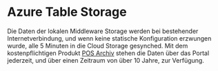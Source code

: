 # Azure Table Storage

Die Daten der lokalen Middleware Storage werden bei bestehender Internetverbindung, und wenn keine statische Konfiguration erzwungen wurde, alle 5 Minuten in die Cloud Storage gesynched. Mit dem kostenpflichtigen Produkt [POS Archiv](../../revisionssichere-daten-as-a-service/produkte/4445-10010-pos-archiv.md) stehen die Daten über das Portal jederzeit, und über einen Zeitraum von über 10 Jahre, zur Verfügung.